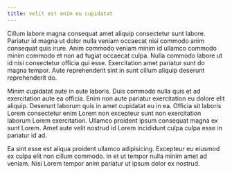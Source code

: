 ```yaml
---
title: velit est enim eu cupidatat
---
```


Cillum labore magna consequat amet aliquip consectetur sunt labore. Pariatur id magna ut dolor nulla veniam occaecat nisi commodo anim consequat quis irure. Anim commodo veniam minim id ullamco commodo minim commodo et non ad fugiat occaecat culpa. Nulla commodo labore ut id nisi consectetur officia qui esse. Exercitation amet pariatur sunt do magna tempor. Aute reprehenderit sint in sunt cillum aliquip deserunt reprehenderit do.

Minim cupidatat aute in aute laboris. Duis commodo nulla quis et ad exercitation aute ea officia. Enim non aute pariatur exercitation eu dolore elit aliquip. Deserunt laborum quis in amet cupidatat eu in ea. Officia sit laboris Lorem consectetur enim Lorem non excepteur sunt non exercitation laborum Lorem exercitation. Ullamco proident ipsum consequat magna ex sunt Lorem. Amet aute velit nostrud id Lorem incididunt culpa culpa esse in pariatur id ad.

Ea sint esse est aliqua proident ullamco adipisicing. Excepteur eu eiusmod ex culpa elit non cillum commodo. In et ut tempor nulla minim amet ad veniam. Nisi Lorem tempor anim pariatur ut ipsum dolor ex nostrud.